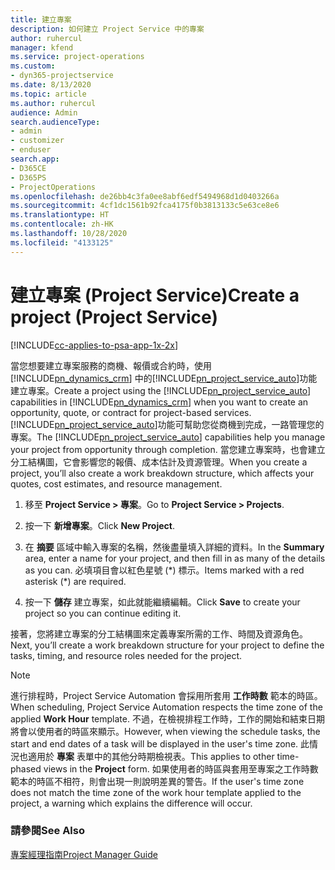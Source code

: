 ```yaml
---
title: 建立專案
description: 如何建立 Project Service 中的專案
author: ruhercul
manager: kfend
ms.service: project-operations
ms.custom:
- dyn365-projectservice
ms.date: 8/13/2020
ms.topic: article
ms.author: ruhercul
audience: Admin
search.audienceType:
- admin
- customizer
- enduser
search.app:
- D365CE
- D365PS
- ProjectOperations
ms.openlocfilehash: de26bb4c3fa0ee8abf6edf5494968d1d0403266a
ms.sourcegitcommit: 4cf1dc1561b92fca4175f0b3813133c5e63ce8e6
ms.translationtype: HT
ms.contentlocale: zh-HK
ms.lasthandoff: 10/28/2020
ms.locfileid: "4133125"
---
```

# <a name="create-a-project-project-service"></a><span data-ttu-id="314fb-103">建立專案 (Project Service)</span><span class="sxs-lookup"><span data-stu-id="314fb-103">Create a project (Project Service)</span></span>

[!INCLUDE[cc-applies-to-psa-app-1x-2x](../includes/cc-applies-to-psa-app-1x-2x.md)]

<span data-ttu-id="314fb-104">當您想要建立專案服務的商機、報價或合約時，使用 [!INCLUDE[pn_dynamics_crm](../includes/pn-dynamics-crm.md)] 中的[!INCLUDE[pn_project_service_auto](../includes/pn-project-service-auto.md)]功能建立專案。</span><span class="sxs-lookup"><span data-stu-id="314fb-104">Create a project using the [!INCLUDE[pn_project_service_auto](../includes/pn-project-service-auto.md)] capabilities in [!INCLUDE[pn_dynamics_crm](../includes/pn-dynamics-crm.md)] when you want to create an opportunity, quote, or contract for project-based services.</span></span> <span data-ttu-id="314fb-105">[!INCLUDE[pn_project_service_auto](../includes/pn-project-service-auto.md)]功能可幫助您從商機到完成，一路管理您的專案。</span><span class="sxs-lookup"><span data-stu-id="314fb-105">The [!INCLUDE[pn_project_service_auto](../includes/pn-project-service-auto.md)] capabilities help you manage your project from opportunity through completion.</span></span> <span data-ttu-id="314fb-106">當您建立專案時，也會建立分工結構圖，它會影響您的報價、成本估計及資源管理。</span><span class="sxs-lookup"><span data-stu-id="314fb-106">When you create a project, you’ll also create a work breakdown structure, which affects your quotes, cost estimates, and resource management.</span></span>  
  
1.  <span data-ttu-id="314fb-107">移至 **Project Service > 專案**。</span><span class="sxs-lookup"><span data-stu-id="314fb-107">Go to **Project Service > Projects**.</span></span>  
  
2.  <span data-ttu-id="314fb-108">按一下 **新增專案**。</span><span class="sxs-lookup"><span data-stu-id="314fb-108">Click **New Project**.</span></span>  
  
3.  <span data-ttu-id="314fb-109">在 **摘要** 區域中輸入專案的名稱，然後盡量填入詳細的資料。</span><span class="sxs-lookup"><span data-stu-id="314fb-109">In the **Summary** area, enter a name for your project, and then fill in as many of the details as you can.</span></span> <span data-ttu-id="314fb-110">必填項目會以紅色星號 (\*) 標示。</span><span class="sxs-lookup"><span data-stu-id="314fb-110">Items marked with a red asterisk (\*) are required.</span></span>  
  
4.  <span data-ttu-id="314fb-111">按一下 **儲存** 建立專案，如此就能繼續編輯。</span><span class="sxs-lookup"><span data-stu-id="314fb-111">Click **Save** to create your project so you can continue editing it.</span></span>  
  
<span data-ttu-id="314fb-112">接著，您將建立專案的分工結構圖來定義專案所需的工作、時間及資源角色。</span><span class="sxs-lookup"><span data-stu-id="314fb-112">Next, you’ll create a work breakdown structure for your project to define the tasks, timing, and resource roles needed for the project.</span></span>  

> [!NOTE]
> <span data-ttu-id="314fb-113">進行排程時，Project Service Automation 會採用所套用 **工作時數** 範本的時區。</span><span class="sxs-lookup"><span data-stu-id="314fb-113">When scheduling, Project Service Automation respects the time zone of the applied **Work Hour** template.</span></span> <span data-ttu-id="314fb-114">不過，在檢視排程工作時，工作的開始和結束日期將會以使用者的時區來顯示。</span><span class="sxs-lookup"><span data-stu-id="314fb-114">However, when viewing the schedule tasks, the start and end dates of a task will be displayed in the user's time zone.</span></span> <span data-ttu-id="314fb-115">此情況也適用於 **專案** 表單中的其他分時期檢視表。</span><span class="sxs-lookup"><span data-stu-id="314fb-115">This applies to other time-phased views in the **Project** form.</span></span> <span data-ttu-id="314fb-116">如果使用者的時區與套用至專案之工作時數範本的時區不相符，則會出現一則說明差異的警告。</span><span class="sxs-lookup"><span data-stu-id="314fb-116">If the user's time zone does not match the time zone of the work hour template applied to the project, a warning which explains the difference will occur.</span></span> 
  
### <a name="see-also"></a><span data-ttu-id="314fb-117">請參閱</span><span class="sxs-lookup"><span data-stu-id="314fb-117">See Also</span></span>  
 [<span data-ttu-id="314fb-118">專案經理指南</span><span class="sxs-lookup"><span data-stu-id="314fb-118">Project Manager Guide</span></span>](../psa/project-manager-guide.md)
